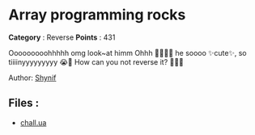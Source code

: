 # Array programming rocks

**Category** : Reverse
**Points** : 431

Ooooooooohhhhh omg look~at himm Ohhh 🥺🫶🏻✨
he soooo ✨cute✨, so tiiiinyyyyyyyyy 😭💖
How can you not reverse it? 🥺🙀💔

Author: [Shynif](https://antoine.rocks)

## Files : 
 - [chall.ua](./chall.ua)


